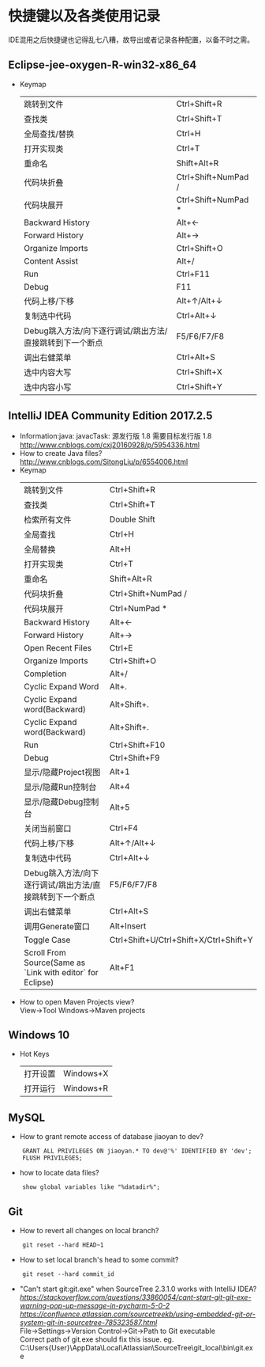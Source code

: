 # 快捷键以及各类使用记录
IDE混用之后快捷键也记得乱七八糟，故导出或者记录各种配置，以备不时之需。  
## Eclipse-jee-oxygen-R-win32-x86_64
+	Keymap  
	<table>
		<tr><td>跳转到文件</td><td>Ctrl+Shift+R</td></tr>
		<tr><td>查找类</td><td>Ctrl+Shift+T</td></tr>
		<tr><td>全局查找/替换</td><td>Ctrl+H</td></tr>
		<tr><td>打开实现类</td><td>Ctrl+T</td></tr>
		<tr><td>重命名</td><td>Shift+Alt+R</td></tr>
		<tr><td>代码块折叠</td><td>Ctrl+Shift+NumPad /</td></tr>
		<tr><td>代码块展开</td><td>Ctrl+Shift+NumPad *</td></tr>
		<tr><td>Backward History</td><td>Alt+←</td></tr>
		<tr><td>Forward History</td><td>Alt+→</td></tr>
		<tr><td>Organize Imports</td><td>Ctrl+Shift+O</td></tr>
		<tr><td>Content Assist</td><td>Alt+/</td></tr>
		<tr><td>Run</td><td>Ctrl+F11</td></tr>
		<tr><td>Debug</td><td>F11</td></tr>
		<tr><td>代码上移/下移</td><td>Alt+↑/Alt+↓</td></tr>
		<tr><td>复制选中代码</td><td>Ctrl+Alt+↓</td></tr>
		<tr><td>Debug跳入方法/向下逐行调试/跳出方法/直接跳转到下一个断点</td><td>F5/F6/F7/F8</td></tr>
		<tr><td>调出右健菜单</td><td>Ctrl+Alt+S</td></tr>
		<tr><td>选中内容大写</td><td>Ctrl+Shift+X</td></tr>
		<tr><td>选中内容小写</td><td>Ctrl+Shift+Y</td></tr>
	</table>

## IntelliJ IDEA Community Edition 2017.2.5
+	Information:java: javacTask: 源发行版 1.8 需要目标发行版 1.8  
	http://www.cnblogs.com/cxj20160928/p/5954336.html  
+	How to create Java files?  
	http://www.cnblogs.com/SitongLiu/p/6554006.html  
+	Keymap  
	<table>
		<tr><td>跳转到文件</td><td>Ctrl+Shift+R</td></tr>
		<tr><td>查找类</td><td>Ctrl+Shift+T</td></tr>
		<tr><td>检索所有文件</td><td>Double Shift</td></tr>
		<tr><td>全局查找</td><td>Ctrl+H</td></tr>
		<tr><td>全局替换</td><td>Alt+H</td></tr>
		<tr><td>打开实现类</td><td>Ctrl+T</td></tr>
		<tr><td>重命名</td><td>Shift+Alt+R</td></tr>
		<tr><td>代码块折叠</td><td>Ctrl+Shift+NumPad /</td></tr>
		<tr><td>代码块展开</td><td>Ctrl+NumPad *</td></tr>
		<tr><td>Backward History</td><td>Alt+←</td></tr>
		<tr><td>Forward History</td><td>Alt+→</td></tr>
		<tr><td>Open Recent Files</td><td>Ctrl+E</td></tr>
		<tr><td>Organize Imports</td><td>Ctrl+Shift+O</td></tr>
		<tr><td>Completion</td><td>Alt+/</td></tr>
		<tr><td>Cyclic Expand Word</td><td>Alt+.</td></tr>
		<tr><td>Cyclic Expand word(Backward)</td><td>Alt+Shift+.</td></tr>
		<tr><td>Cyclic Expand word(Backward)</td><td>Alt+Shift+.</td></tr>
		<tr><td>Run</td><td>Ctrl+Shift+F10</td></tr>
		<tr><td>Debug</td><td>Ctrl+Shift+F9</td></tr>
		<tr><td>显示/隐藏Project视图</td><td>Alt+1</td></tr>
		<tr><td>显示/隐藏Run控制台</td><td>Alt+4</td></tr>
		<tr><td>显示/隐藏Debug控制台</td><td>Alt+5</td></tr>
		<tr><td>关闭当前窗口</td><td>Ctrl+F4</td></tr>
		<tr><td>代码上移/下移</td><td>Alt+↑/Alt+↓</td></tr>
		<tr><td>复制选中代码</td><td>Ctrl+Alt+↓</td></tr>
		<tr><td>Debug跳入方法/向下逐行调试/跳出方法/直接跳转到下一个断点</td><td>F5/F6/F7/F8</td></tr>
		<tr><td>调出右健菜单</td><td>Ctrl+Alt+S</td></tr>
		<tr><td>调用Generate窗口</td><td>Alt+Insert</td></tr>
		<tr><td>Toggle Case</td><td>Ctrl+Shift+U/Ctrl+Shift+X/Ctrl+Shift+Y</td></tr>
		<tr><td>Scroll From Source(Same as `Link with editor` for Eclipse)</td><td>Alt+F1</td></tr>
	</table> 
+	How to open Maven Projects view?  
	View->Tool Windows->Maven projects  

## Windows 10
+	Hot Keys
	<table>
		<tr><td>打开设置</td><td>Windows+X</td></tr>
		<tr><td>打开运行</td><td>Windows+R</td></tr>
	</table>

## MySQL
+	How to grant remote access of database jiaoyan to dev?
```	
	GRANT ALL PRIVILEGES ON jiaoyan.* TO dev@'%' IDENTIFIED BY 'dev';  
	FLUSH PRIVILEGES;
```  
+	how to locate data files?
```	
	show global variables like "%datadir%";
```	

## Git
+	How to revert all changes on local branch?  
```	
	git reset --hard HEAD~1
```
+	How to set local branch's head to some commit?
```
	git reset --hard commit_id
```
+	"Can't start git:git.exe" when SourceTree 2.3.1.0 works with IntelliJ IDEA?
	*https://stackoverflow.com/questions/33860054/cant-start-git-git-exe-warning-pop-up-message-in-pycharm-5-0-2*  
	*https://confluence.atlassian.com/sourcetreekb/using-embedded-git-or-system-git-in-sourcetree-785323587.html*  
	File->Settings->Version Control->Git->Path to Git executable  
	Correct path of git.exe should fix this issue. eg. C:\Users\{User}\AppData\Local\Atlassian\SourceTree\git_local\bin\git.exe
